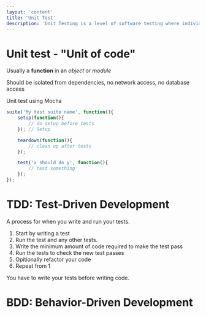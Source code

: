```yaml
---
layout: 'content'
title: 'Unit Test'
description: 'Unit Testing is a level of software testing where individual units/ components of a software are tested. The purpose is to validate that each unit of the software performs as designed.'
---
```


# Unit test - "Unit of code"

Usually a **function** in an *object* or *module*

Should be isolated from dependencies, no network access, no database access

Unit test using Mocha

```js
suite('My test suite name', function(){
    setup(function(){
        // do setup before tests
    }); // Setup

    teardown(function(){
        // clean up after tests
    });

    test('x should do y', function(){
        // test something
    });
});
```


# TDD: Test-Driven Development
A process for when you write and run your tests.
1. Start by writing a test
2. Run the test and any other tests.
3. Write the minimum amount of code required to make the test pass
4. Run the tests to check the new test passes
5. Opitionally refactor your code
6. Repeat from 1

You have to write your tests before writing code.

# BDD: Behavior-Driven Development